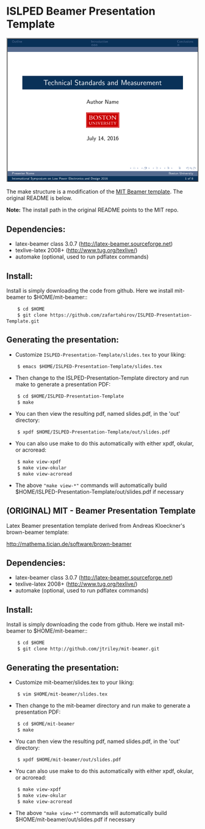 ISLPED Beamer Presentation Template
===================================

![Preview](preview.png)

The make structure is a modification of the [MIT Beamer template](https://github.com/jtriley/mit-beamer). The original README is below. 

**Note:** The install path in the original README points to the MIT repo.

Dependencies:
-------------
* latex-beamer class 3.0.7 (http://latex-beamer.sourceforge.net)
* texlive-latex 2008+ (http://www.tug.org/texlive/)
* automake (optional, used to run pdflatex commands)

Install:
--------
Install is simply downloading the code from github. Here we install mit-beamer to $HOME/mit-beamer::
```
    $ cd $HOME
    $ git clone https://github.com/zafartahirov/ISLPED-Presentation-Template.git
```

Generating the presentation:
----------------------------
- Customize `ISLPED-Presentation-Template/slides.tex` to your liking:
```
    $ emacs $HOME/ISLPED-Presentation-Template/slides.tex
```
- Then change to the ISLPED-Presentation-Template directory and run make to generate a presentation PDF:
```
    $ cd $HOME/ISLPED-Presentation-Template
    $ make
```
- You can then view the resulting pdf, named slides.pdf, in the 'out' directory:
```
    $ xpdf $HOME/ISLPED-Presentation-Template/out/slides.pdf
```
- You can also use make to do this automatically with either xpdf, okular, or acroread:
```
    $ make view-xpdf
    $ make view-okular
    $ make view-acroread
```
- The above `"make view-*"` commands will automatically build $HOME/ISLPED-Presentation-Template/out/slides.pdf if necessary


(ORIGINAL) MIT - Beamer Presentation Template
---------------------------------------------

Latex Beamer presentation template derived from Andreas Kloeckner's brown-beamer template:

http://mathema.tician.de/software/brown-beamer

Dependencies:
-------------
* latex-beamer class 3.0.7 (http://latex-beamer.sourceforge.net)
* texlive-latex 2008+ (http://www.tug.org/texlive/)
* automake (optional, used to run pdflatex commands)

Install:
--------
Install is simply downloading the code from github. Here we install mit-beamer to $HOME/mit-beamer::
```
    $ cd $HOME
    $ git clone http://github.com/jtriley/mit-beamer.git
```

Generating the presentation:
----------------------------
- Customize mit-beamer/slides.tex to your liking:
```
    $ vim $HOME/mit-beamer/slides.tex
```
- Then change to the mit-beamer directory and run make to generate a presentation PDF:
```
    $ cd $HOME/mit-beamer
    $ make
```
- You can then view the resulting pdf, named slides.pdf, in the 'out' directory:
```
    $ xpdf $HOME/mit-beamer/out/slides.pdf
```
- You can also use make to do this automatically with either xpdf, okular, or acroread:
```
    $ make view-xpdf
    $ make view-okular
    $ make view-acroread
```
- The above `"make view-*"` commands will automatically build $HOME/mit-beamer/out/slides.pdf if necessary
